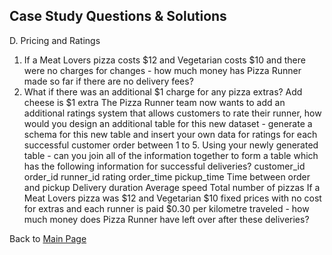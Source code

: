 ## Case Study Questions & Solutions

D. Pricing and Ratings

1. If a Meat Lovers pizza costs $12 and Vegetarian costs $10 and there were no charges for changes - how much money has Pizza Runner made so far if there are no delivery fees?
2. What if there was an additional $1 charge for any pizza extras?
Add cheese is $1 extra
The Pizza Runner team now wants to add an additional ratings system that allows customers to rate their runner, how would you design an additional table for this new dataset - generate a schema for this new table and insert your own data for ratings for each successful customer order between 1 to 5.
Using your newly generated table - can you join all of the information together to form a table which has the following information for successful deliveries?
customer_id
order_id
runner_id
rating
order_time
pickup_time
Time between order and pickup
Delivery duration
Average speed
Total number of pizzas
If a Meat Lovers pizza was $12 and Vegetarian $10 fixed prices with no cost for extras and each runner is paid $0.30 per kilometre traveled - how much money does Pizza Runner have left over after these deliveries?


Back to [Main Page](https://github.com/eunikehp/SQL-Case-Studies/blob/main/Case%20Study%20%232:%20Pizza%20Runner/Main%20page.md)
